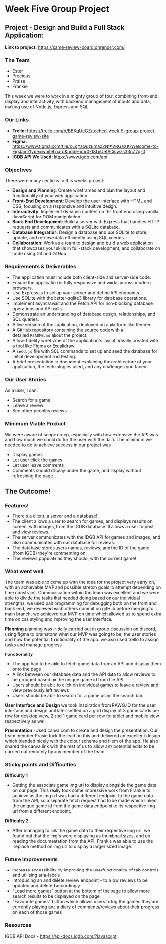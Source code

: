 # Week Five Group Project

## Project - Design and Build a Full Stack Application:

**Link to project:** https://game-review-board.onrender.com/


### The Team

- Ester
- Precious
- Praise
- Frankie

This week we were to work in a mighty group of four, combining front-end display and interactivity, with backend management of inputs and data, making use of Node,js, Express and SQL.


### Our Links

- **Trello:** https://trello.com/b/BBKqUeGZ/teched-week-5-group-project-game-review-site
- **Figma:** https://www.figma.com/file/oLgYaGuzEmax2NtVVRGaXK/Welcome-to-FigJam?type=whiteboard&node-id=0-1&t=UefACiswzs33nZ7q-0
- **IGDB API We Used:** https://www.igdb.com/api


### Objectives

There were many sections to this weeks project:

- **Design and Planning**: Create wireframes and plan the layout and functionality of your web application.
- **Front-End Development**: Develop the user interface with HTML and CSS, focusing on a responsive and intuitive design.
- **Interactivity**: Implement dynamic content on the front end using vanilla JavaScript for DOM manipulation.
- **Back-End Development**: Build a server with Express that handles HTTP requests and communicates with a SQLite database.
- **Database Integration**: Design a database and use SQLite to store, update, and retrieve data efficiently using SQL queries.
- **Collaboration**: Work as a team to design and build a web application that showcases your skills in full-stack development,
and collaborate on code using Git and GitHub.

### Requirements & Deliverables

- The application must include both client-side and server-side code.
- Ensure the application is fully responsive and works across modern browsers.
- Use Express.js to set up your server and define API endpoints.
- Use SQLite with the better-sqlite3 library for database operations.
- Implement async/await and the Fetch API for non-blocking database operations and API calls.
- Demonstrate an understanding of database design, relationships, and SQL queries.
- A live version of the application, deployed on a platform like Render.
- A GitHub repository containing the source code with a detailed `README.md` about the project.
- A low-fidelity wireframe of the application's layout, ideally created with a tool like Figma or Excalidraw
- A `seed.js` file with SQL commands to set up and seed the database for initial development and testing.
- A brief presentation or document explaining the architecture of your application, the technologies used, and any challenges you faced.

### Our User Stories

As a user, I can:

- Search for a game
- Leave a review
- See other peoples reviews

### Minimum Viable Product

We were aware of scope creep, especially with how extensive the API was and how much we could do for the user with the data. The minimum we needed to do to achieve success in our project was:

- Display games
- Let user click the games
- Let user leave comments
- Comments should display under the game, and display without refreshing the page.

## The Outcome!

### Features!

- There's a client, a server and a database!
- The client allows a user to search for games, and displays results on screen, with images, from the IGDB database. It allows a user to post and view reviews.
- The server communicates with the IDGB API for games and images, and also communicates with our database for reviews.
- The database stores users names, reviews, and the ID of the game (from IGDB) they're commenting on.
- The reviews populate as they should, with the correct game!

### What went well
The team was able to come up with the idea for the project very early on, with an achievable MVP and possible stretch goals to attempt depending on time constraint. Communication within the team was excellent and we were able to divide the tasks that needed doing based on our individual strengths. we used pair programming for debugging both on the front and back end, we reviewed each others commit on gitHub before merging to main branch, we achieved our MVP on time which allowed us to spend extra time on css styling and improving the user interface.

**Planning**
planning was initially carried out in group discussion on discord, using figma to brainstorm what our MVP was going to be, the user stories and how the potential functionality of the app. we also used trello to assign tasks and manage progress


**Functionality**
- The app had to be able to fetch game data from an API and display them onto the page
- A link between our database data and the API data to allow reviews to be grouped based on the unique game id from the API 
- Users should be able to click on individual games to leave a review and view previously left reviews
- Users should be able to search for a game using the search bar.


**User Interface and Design**
we took inspiration from RAWG.IO for the user interface and design and later settled on a grid display of 3 game cards per row for desktop view, 2 and 1 game card per row for tablet and mobile view respectively as well


**Presentation**
-Used canva.com to create and design the presentation. Our team member Prasie took the lead on this and delivered an excellent design which blended nicely with the colour scheme and them of the app. He also shared the canva link with the rest of us to allow any potential edits to be carried out remotely by any member of the team. 


### Sticky points and Difficulties


**Difficulty 1**
- Getting the associate game img url to display alongside the game data on our page. This really took some impressive work from Frankie to achieve as the img url was had a different endpoint to the game data from the API, so a separate fetch request had to be made which linked the unique game id from the game data endpoint to its respective img url from a different endpoint.

**Difficulty 2**
- After managing to link the game data to their respective img url, we found out that the img's were displaying as thumbnail sizes, and on reading the documentation from the API, Frankie was able to use the .replace method on img url to display a larger sized image.



### Future improvements

- increase accessibility by improving the use/functionality of tab controls and utilising aria-labels
- introducing an  and delete review endpoint - to allow reviews to be updated and deleted accordingly
- "Load more games" button at the bottom of the page to allow more search results to be displayed on the page
- "Favourite games" button which allows users to log the games they are currently playing and a diary of comments/reviews about their progress on each of those games


### Resources

IGDB API Docs - https://api-docs.igdb.com/?javascript


